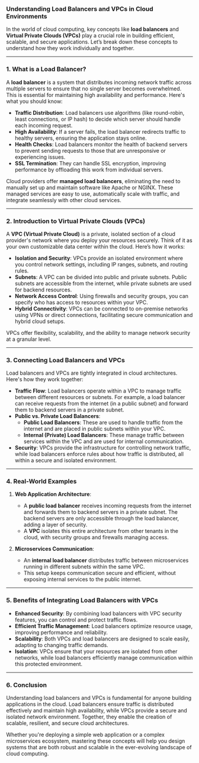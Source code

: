 ### Understanding Load Balancers and VPCs in Cloud Environments

In the world of cloud computing, key concepts like **load balancers** and **Virtual Private Clouds (VPCs)** play a crucial role in building efficient, scalable, and secure applications. Let’s break down these concepts to understand how they work individually and together.

---

### 1. What is a Load Balancer?

A **load balancer** is a system that distributes incoming network traffic across multiple servers to ensure that no single server becomes overwhelmed. This is essential for maintaining high availability and performance. Here's what you should know:

- **Traffic Distribution**: Load balancers use algorithms (like round-robin, least connections, or IP hash) to decide which server should handle each incoming request.
- **High Availability**: If a server fails, the load balancer redirects traffic to healthy servers, ensuring the application stays online.
- **Health Checks**: Load balancers monitor the health of backend servers to prevent sending requests to those that are unresponsive or experiencing issues.
- **SSL Termination**: They can handle SSL encryption, improving performance by offloading this work from individual servers.

Cloud providers offer **managed load balancers**, eliminating the need to manually set up and maintain software like Apache or NGINX. These managed services are easy to use, automatically scale with traffic, and integrate seamlessly with other cloud services.

---

### 2. Introduction to Virtual Private Clouds (VPCs)

A **VPC (Virtual Private Cloud)** is a private, isolated section of a cloud provider's network where you deploy your resources securely. Think of it as your own customizable data center within the cloud. Here’s how it works:

- **Isolation and Security**: VPCs provide an isolated environment where you control network settings, including IP ranges, subnets, and routing rules.
- **Subnets**: A VPC can be divided into public and private subnets. Public subnets are accessible from the internet, while private subnets are used for backend resources.
- **Network Access Control**: Using firewalls and security groups, you can specify who has access to resources within your VPC.
- **Hybrid Connectivity**: VPCs can be connected to on-premise networks using VPNs or direct connections, facilitating secure communication and hybrid cloud setups.

VPCs offer flexibility, scalability, and the ability to manage network security at a granular level.

---

### 3. Connecting Load Balancers and VPCs

Load balancers and VPCs are tightly integrated in cloud architectures. Here's how they work together:

- **Traffic Flow**: Load balancers operate within a VPC to manage traffic between different resources or subnets. For example, a load balancer can receive requests from the internet (in a public subnet) and forward them to backend servers in a private subnet.
- **Public vs. Private Load Balancers**:
  - **Public Load Balancers**: These are used to handle traffic from the internet and are placed in public subnets within your VPC.
  - **Internal (Private) Load Balancers**: These manage traffic between services within the VPC and are used for internal communication.
- **Security**: VPCs provide the infrastructure for controlling network traffic, while load balancers enforce rules about how traffic is distributed, all within a secure and isolated environment.

---

### 4. Real-World Examples

1. **Web Application Architecture**:
   - A **public load balancer** receives incoming requests from the internet and forwards them to backend servers in a private subnet. The backend servers are only accessible through the load balancer, adding a layer of security.
   - A **VPC** isolates this entire architecture from other tenants in the cloud, with security groups and firewalls managing access.

2. **Microservices Communication**:
   - An **internal load balancer** distributes traffic between microservices running in different subnets within the same VPC.
   - This setup keeps communication secure and efficient, without exposing internal services to the public internet.

---

### 5. Benefits of Integrating Load Balancers with VPCs

- **Enhanced Security**: By combining load balancers with VPC security features, you can control and protect traffic flows.
- **Efficient Traffic Management**: Load balancers optimize resource usage, improving performance and reliability.
- **Scalability**: Both VPCs and load balancers are designed to scale easily, adapting to changing traffic demands.
- **Isolation**: VPCs ensure that your resources are isolated from other networks, while load balancers efficiently manage communication within this protected environment.

---

### 6. Conclusion

Understanding load balancers and VPCs is fundamental for anyone building applications in the cloud. Load balancers ensure traffic is distributed effectively and maintain high availability, while VPCs provide a secure and isolated network environment. Together, they enable the creation of scalable, resilient, and secure cloud architectures.

Whether you're deploying a simple web application or a complex microservices ecosystem, mastering these concepts will help you design systems that are both robust and scalable in the ever-evolving landscape of cloud computing.